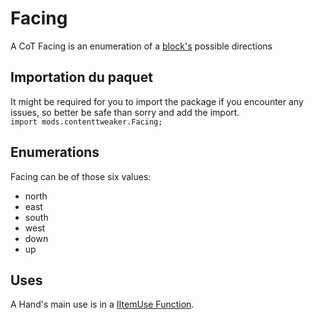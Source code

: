 # Facing

A CoT Facing is an enumeration of a [block's](/Mods/ContentTweaker/Vanilla/Creatable_Content/Block/) possible directions

## Importation du paquet

It might be required for you to import the package if you encounter any issues, so better be safe than sorry and add the import.  
`import mods.contenttweaker.Facing;`

## Enumerations

Facing can be of those six values:

- north
- east
- south
- west
- down
- up

## Uses

A Hand's main use is in a [IItemUse Function](/Mods/ContentTweaker/Vanilla/Advanced_Functionality/Functions/IItemUse/).